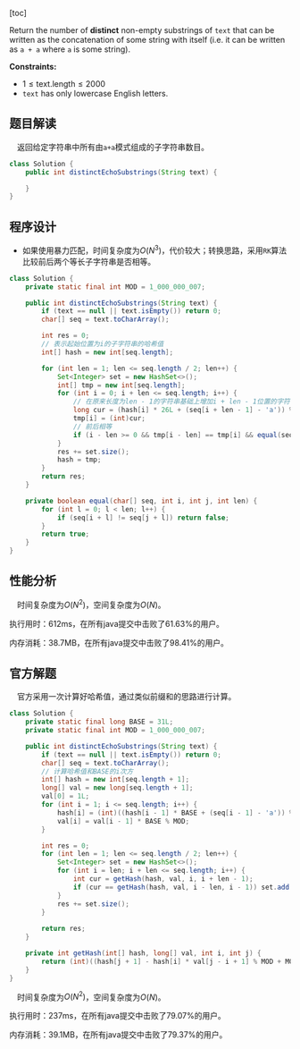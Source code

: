 [toc]

Return the number of **distinct** non-empty substrings of `text` that can be written as the concatenation of some string with itself (i.e. it can be written as `a + a` where `a` is some string).



**Constraints:**

- $1 \le \text{text.length} \le 2000$
- `text` has only lowercase English letters.



## 题目解读

&emsp;返回给定字符串中所有由`a+a`模式组成的子字符串数目。

```java
class Solution {
    public int distinctEchoSubstrings(String text) {

    }
}
```

## 程序设计

* 如果使用暴力匹配，时间复杂度为$O(N^3)$，代价较大；转换思路，采用`RK`算法比较前后两个等长子字符串是否相等。

```java
class Solution {
    private static final int MOD = 1_000_000_007;

    public int distinctEchoSubstrings(String text) {
        if (text == null || text.isEmpty()) return 0;
        char[] seq = text.toCharArray();

        int res = 0;
        // 表示起始位置为i的子字符串的哈希值
        int[] hash = new int[seq.length];

        for (int len = 1; len <= seq.length / 2; len++) {
            Set<Integer> set = new HashSet<>();
            int[] tmp = new int[seq.length];
            for (int i = 0; i + len <= seq.length; i++) {
                // 在原来长度为len - 1的字符串基础上增加i + len - 1位置的字符
                long cur = (hash[i] * 26L + (seq[i + len - 1] - 'a')) % MOD;
                tmp[i] = (int)cur;
                // 前后相等
                if (i - len >= 0 && tmp[i - len] == tmp[i] && equal(seq, i, i - len, len)) set.add(tmp[i]);
            }
            res += set.size();
            hash = tmp;
        }
        return res;
    }

    private boolean equal(char[] seq, int i, int j, int len) {
        for (int l = 0; l < len; l++) {
            if (seq[i + l] != seq[j + l]) return false;
        }
        return true;
    }
}
```

## 性能分析

&emsp;时间复杂度为$O(N^2)$，空间复杂度为$O(N)$。

执行用时：612ms，在所有java提交中击败了61.63%的用户。

内存消耗：38.7MB，在所有java提交中击败了98.41%的用户。

## 官方解题

&emsp;官方采用一次计算好哈希值，通过类似前缀和的思路进行计算。

```java
class Solution {
    private static final long BASE = 31L;
    private static final int MOD = 1_000_000_007;

    public int distinctEchoSubstrings(String text) {
        if (text == null || text.isEmpty()) return 0;
        char[] seq = text.toCharArray();
        // 计算哈希值和BASE的i次方
        int[] hash = new int[seq.length + 1];
        long[] val = new long[seq.length + 1];
        val[0] = 1L;
        for (int i = 1; i <= seq.length; i++) {
            hash[i] = (int)((hash[i - 1] * BASE + (seq[i - 1] - 'a')) % MOD);
            val[i] = val[i - 1] * BASE % MOD;
        }

        int res = 0;
        for (int len = 1; len <= seq.length / 2; len++) {
            Set<Integer> set = new HashSet<>();
            for (int i = len; i + len <= seq.length; i++) {
                int cur = getHash(hash, val, i, i + len - 1);
                if (cur == getHash(hash, val, i - len, i - 1)) set.add(cur);
            }
            res += set.size();
        }
        
        return res;
    }

    private int getHash(int[] hash, long[] val, int i, int j) {
        return (int)((hash[j + 1] - hash[i] * val[j - i + 1] % MOD + MOD) % MOD);
    }
}
```

&emsp;时间复杂度为$O(N^2)$，空间复杂度为$O(N)$。

执行用时：237ms，在所有java提交中击败了79.07%的用户。

内存消耗：39.1MB，在所有java提交中击败了79.37%的用户。